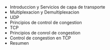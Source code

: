 * Introduccion y Servicios de capa de transporte
* Multiplexacion y Demultiplexacion
* UDP
* Principios de control de congestion
* TCP 
* Principios de conrol de congestion
* Control de congestion en TCP
* Resumen